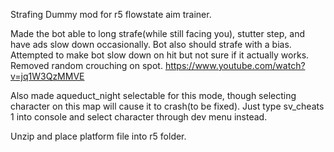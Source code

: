 Strafing Dummy mod for r5 flowstate aim trainer.

Made the bot able to long strafe(while still facing you), stutter step, and have ads slow down occasionally. Bot also should strafe with a bias. Attempted to make bot slow down on hit but not sure if it actually works. Removed random crouching on spot.
https://www.youtube.com/watch?v=jq1W3QzMMVE

Also made aqueduct_night selectable for this mode, though selecting character on this map will cause it to crash(to be fixed). Just type sv_cheats 1 into console and select character through dev menu instead.

Unzip and place platform file into r5 folder.
